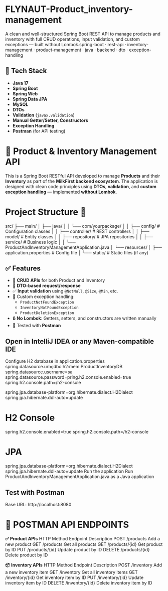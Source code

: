 # FLYNAUT-Product_inventory-management
A clean and well-structured Spring Boot REST API to manage products and inventory with full CRUD operations, input validation, and custom exceptions — built without Lombok.spring-boot · rest-api · inventory-management · product-management · java · backend · dto · exception-handling
## 🚀 Tech Stack
- **Java 17**
- **Spring Boot**
- **Spring Web**
- **Spring Data JPA**
- **MySQL**
- **DTOs**
- **Validation** (`javax.validation`)
- **Manual Getter/Setter, Constructors**
- **Exception Handling**
- **Postman** (for API testing)
# 🛒 Product & Inventory Management API
This is a Spring Boot RESTful API developed to manage **Products** and their **Inventory** as part of the **MilkFirst backend ecosystem**. The application is designed with clean code principles using **DTOs**, **validation**, and **custom exception handling** — implemented **without Lombok**.
# Project Structure 📂
src/
├── main/
│   ├── java/
│   │   └── com/yourpackage/
│   │       ├── config/       # Configuration classes
│   │       ├── controller/   # REST controllers
│   │       ├── model/        # Entity classes
│   │       ├── repository/   # JPA repositories
│   │       ├── service/      # Business logic
│   │       └── ProductAndInventoryManagementApplication.java
│   └── resources/
│       ├── application.properties # Config file
│       └── static/           # Static files (if any)
## ✅ Features
- 🧾 **CRUD APIs** for both Product and Inventory
- 🧩 **DTO-based request/response**
- ✅ **Input validation** using `@NotNull`, `@Size`, `@Min`, etc.
- 🚫 Custom exception handling:
  - `ProductNotFoundException`
  - `InventoryNotFoundException`
  - `ProductDeletionException`
- 🔒 **No Lombok**: Getters, setters, and constructors are written manually
- 🧪 Tested with **Postman**
## Open in IntelliJ IDEA or any Maven-compatible IDE
Configure H2 database in application.properties
spring.datasource.url=jdbc:h2:mem:ProductInventoryDB
spring.datasource.username=sa
spring.datasource.password=pring.h2.console.enabled=true
spring.h2.console.path=/h2-console

spring.jpa.database-platform=org.hibernate.dialect.H2Dialect
spring.jpa.hibernate.ddl-auto=update


# H2 Console
spring.h2.console.enabled=true
spring.h2.console.path=/h2-console

# JPA
spring.jpa.database-platform=org.hibernate.dialect.H2Dialect
spring.jpa.hibernate.ddl-auto=update
Run the application
Run ProductAndInventoryManagementApplication.java as a Java application

## Test with Postman
Base URL: http://localhost:8080

# 🔗 POSTMAN API ENDPOINTS
**✅ Product APIs**
HTTP Method	Endpoint	Description
POST	/products	Add a new product
GET	/products	Get all products
GET	/products/{id}	Get product by ID
PUT	/products/{id}	Update product by ID
DELETE	/products/{id}	Delete product by ID

**📦 Inventory APIs**
HTTP Method	Endpoint	Description
POST	/inventory	Add a new inventory item
GET	/inventory	Get all inventory items
GET	/inventory/{id}	Get inventory item by ID
PUT	/inventory/{id}	Update inventory item by ID
DELETE	/inventory/{id}	Delete inventory item by ID
